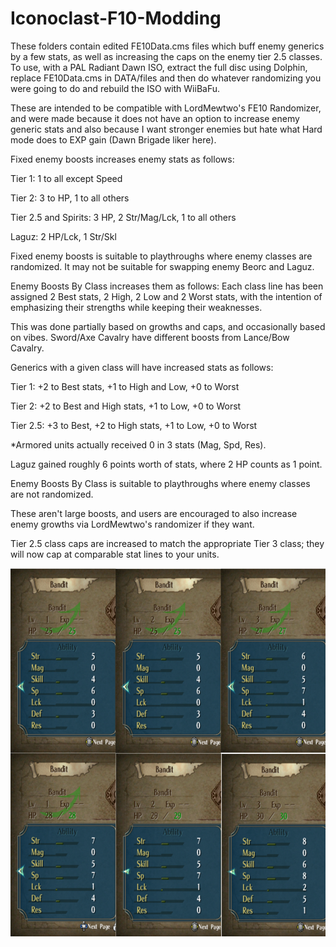 # Iconoclast-F10-Modding
These folders contain edited FE10Data.cms files which buff enemy generics by a few stats, as well as increasing the caps on the enemy tier 2.5 classes. To use, with a PAL Radiant Dawn ISO, extract the full disc using Dolphin, replace FE10Data.cms in DATA/files and then do whatever randomizing you were going to do and rebuild the ISO with WiiBaFu.

These are intended to be compatible with LordMewtwo's FE10 Randomizer, and were made because it does not have an option to increase enemy generic stats and also because I want stronger enemies but hate what Hard mode does to EXP gain (Dawn Brigade liker here).

Fixed enemy boosts increases enemy stats as follows:

Tier 1: 1 to all except Speed

Tier 2: 3 to HP, 1 to all others

Tier 2.5 and Spirits: 3 HP, 2 Str/Mag/Lck, 1 to all others

Laguz: 2 HP/Lck, 1 Str/Skl

Fixed enemy boosts is suitable to playthroughs where enemy classes are randomized. It may not be suitable for swapping enemy Beorc and Laguz.

Enemy Boosts By Class increases them as follows:
Each class line has been assigned 2 Best stats, 2 High, 2 Low and 2 Worst stats, with the intention of emphasizing their strengths while keeping their weaknesses.

This was done partially based on growths and caps, and occasionally based on vibes. Sword/Axe Cavalry have different boosts from Lance/Bow Cavalry.

Generics with a given class will have increased stats as follows:

Tier 1: +2 to Best stats, +1 to High and Low, +0 to Worst

Tier 2: +2 to Best and High stats, +1 to Low, +0 to Worst

Tier 2.5: +3 to Best, +2 to High stats, +1 to Low, +0 to Worst

*Armored units actually received 0 in 3 stats (Mag, Spd, Res).

Laguz gained roughly 6 points worth of stats, where 2 HP counts as 1 point.

Enemy Boosts By Class is suitable to playthroughs where enemy classes are not randomized.

These aren't large boosts, and users are encouraged to also increase enemy growths via LordMewtwo's randomizer if they want. 

Tier 2.5 class caps are increased to match the appropriate Tier 3 class; they will now cap at comparable stat lines to your units.

![Example.png](https://raw.githubusercontent.com/Iconoclast1750/Iconoclast-F10-Modding/refs/heads/main/Example.png)
